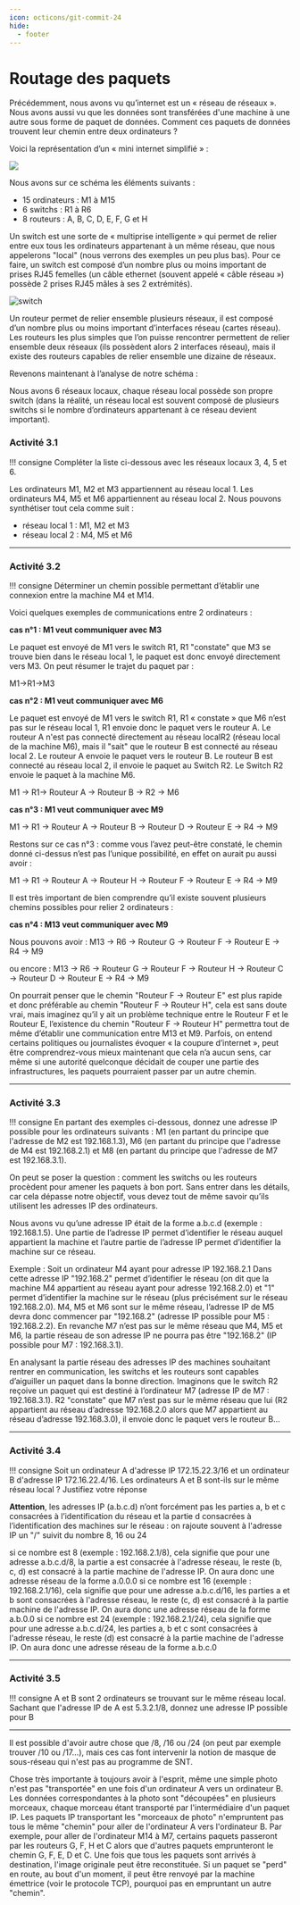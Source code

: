 ```yaml
---
icon: octicons/git-commit-24
hide:
  - footer
---
```


# Routage des paquets

Précédemment, nous avons vu qu’internet est un « réseau de réseaux ». Nous avons aussi vu que les données sont transférées d'une machine à une autre sous forme de paquet de données. Comment ces paquets de données trouvent leur chemin entre deux ordinateurs ?

Voici la représentation d’un « mini internet simplifié » :

![](/images/DiagRes.png)

Nous avons sur ce schéma les éléments suivants :

- 15 ordinateurs : M1 à M15
- 6 switchs : R1 à R6
- 8 routeurs : A, B, C, D, E, F, G et H

Un switch est une sorte de « multiprise intelligente » qui permet de relier entre eux tous les ordinateurs appartenant à un même réseau, que nous appelerons "local" (nous verrons des exemples un peu plus bas). Pour ce faire, un switch est composé d’un nombre plus ou moins important de prises RJ45 femelles (un câble ethernet (souvent appelé « câble réseau ») possède 2 prises RJ45 mâles à ses 2 extrémités).

![switch](/images//switch.png 'différents switchs')

Un routeur permet de relier ensemble plusieurs réseaux, il est composé d’un nombre plus ou moins important d’interfaces réseau (cartes réseau). Les routeurs les plus simples que l’on puisse rencontrer permettent de relier ensemble deux réseaux (ils possèdent alors 2 interfaces réseau), mais il existe des routeurs capables de relier ensemble une dizaine de réseaux.

Revenons maintenant à l’analyse de notre schéma :

Nous avons 6 réseaux locaux, chaque réseau local possède son propre switch (dans la réalité, un réseau local est souvent composé de plusieurs switchs si le nombre d’ordinateurs appartenant à ce réseau devient important).


### Activité 3.1
!!! consigne
    Compléter la liste ci-dessous avec les réseaux locaux 3, 4, 5 et 6.

Les ordinateurs M1, M2 et M3 appartiennent au réseau local 1. Les ordinateurs M4, M5 et M6 appartiennent au réseau local 2. Nous pouvons synthétiser tout cela comme suit :

- réseau local 1 : M1, M2 et M3
- réseau local 2 : M4, M5 et M6

---

### Activité 3.2
!!! consigne
    Déterminer un chemin possible permettant d’établir une connexion entre la machine M4 et M14.


Voici quelques exemples de communications entre 2 ordinateurs :

**cas n°1 : M1 veut communiquer avec M3**

Le paquet est envoyé de M1 vers le switch R1, R1 "constate" que M3 se trouve bien dans le réseau local 1, le paquet est donc envoyé directement vers M3. On peut résumer le trajet du paquet par :

M1→R1→M3

**cas n°2 : M1 veut communiquer avec M6**

Le paquet est envoyé de M1 vers le switch R1, R1 « constate » que M6 n’est pas sur le réseau local 1, R1 envoie donc le paquet vers le routeur A. Le routeur A n'est pas connecté directement au réseau localR2 (réseau local de la machine M6), mais il "sait" que le routeur B est connecté au réseau local 2. Le routeur A envoie le paquet vers le routeur B. Le routeur B est connecté au réseau local 2, il envoie le paquet au Switch R2. Le Switch R2 envoie le paquet à la machine M6.

M1 → R1→ Routeur A → Routeur B → R2 → M6

**cas n°3 : M1 veut communiquer avec M9**

M1 → R1 → Routeur A → Routeur B → Routeur D → Routeur E → R4 → M9

Restons sur ce cas n°3 : comme vous l’avez peut-être constaté, le chemin donné ci-dessus n’est pas l’unique possibilité, en effet on aurait pu aussi avoir :

M1 → R1 → Routeur A → Routeur H → Routeur F → Routeur E → R4 → M9

Il est très important de bien comprendre qu’il existe souvent plusieurs chemins possibles pour relier 2 ordinateurs :

**cas n°4 : M13 veut communiquer avec M9**

Nous pouvons avoir : M13 → R6 → Routeur G → Routeur F → Routeur E → R4 → M9

ou encore : M13 → R6 → Routeur G → Routeur F → Routeur H → Routeur C → Routeur D → Routeur E → R4 → M9

On pourrait penser que le chemin "Routeur F → Routeur E" est plus rapide et donc préférable au chemin "Routeur F → Routeur H", cela est sans doute vrai, mais imaginez qu’il y ait un problème technique entre le Routeur F et le Routeur E, l’existence du chemin "Routeur F → Routeur H" permettra tout de même d’établir une communication entre M13 et M9. Parfois, on entend certains politiques ou journalistes évoquer « la coupure d’internet », peut être comprendrez-vous mieux maintenant que cela n’a aucun sens, car même si une autorité quelconque décidait de couper une partie des infrastructures, les paquets pourraient passer par un autre chemin.

---
### Activité 3.3
!!! consigne
    En partant des exemples ci-dessous, donnez une adresse IP possible pour les ordinateurs suivants : M1 (en partant du principe que l'adresse de M2 est 192.168.1.3), M6 (en partant du principe que l'adresse de M4 est 192.168.2.1) et M8 (en partant du principe que l'adresse de M7 est 192.168.3.1).

On peut se poser la question : comment les switchs ou les routeurs procèdent pour amener les paquets à bon port. Sans entrer dans les détails, car cela dépasse notre objectif, vous devez tout de même savoir qu’ils utilisent les adresses IP des ordinateurs.

Nous avons vu qu’une adresse IP était de la forme a.b.c.d (exemple : 192.168.1.5). Une partie de l’adresse IP permet d’identifier le réseau auquel appartient la machine et l’autre partie de l’adresse IP permet d’identifier la machine sur ce réseau.

Exemple : Soit un ordinateur M4 ayant pour adresse IP 192.168.2.1 Dans cette adresse IP "192.168.2" permet d’identifier le réseau (on dit que la machine M4 appartient au réseau ayant pour adresse 192.168.2.0) et "1" permet d’identifier la machine sur le réseau (plus précisément sur le réseau 192.168.2.0). M4, M5 et M6 sont sur le même réseau, l’adresse IP de M5 devra donc commencer par "192.168.2" (adresse IP possible pour M5 : 192.168.2.2). En revanche M7 n’est pas sur le même réseau que M4, M5 et M6, la partie réseau de son adresse IP ne pourra pas être "192.168.2" (IP possible pour M7 : 192.168.3.1).

En analysant la partie réseau des adresses IP des machines souhaitant rentrer en communication, les switchs et les routeurs sont capables d’aiguiller un paquet dans la bonne direction. Imaginons que le switch R2 reçoive un paquet qui est destiné à l’ordinateur M7 (adresse IP de M7 : 192.168.3.1). R2 "constate" que M7 n’est pas sur le même réseau que lui (R2 appartient au réseau d’adresse 192.168.2.0 alors que M7 appartient au réseau d’adresse 192.168.3.0), il envoie donc le paquet vers le routeur B...

---
### Activité 3.4
!!! consigne
    Soit un ordinateur A d'adresse IP 172.15.22.3/16 et un ordinateur B d'adresse IP 172.16.22.4/16. Les ordinateurs A et B sont-ils sur le même réseau local ? Justifiez votre réponse


**Attention**, les adresses IP (a.b.c.d) n’ont forcément pas les parties a, b et c consacrées à l’identification du réseau et la partie d consacrées à l’identification des machines sur le réseau : on rajoute souvent à l'adresse IP un "/" suivit du nombre 8, 16 ou 24

si ce nombre est 8 (exemple : 192.168.2.1/8), cela signifie que pour une adresse a.b.c.d/8, la partie a est consacrée à l'adresse réseau, le reste (b, c, d) est consacré à la partie machine de l'adresse IP. On aura donc une adresse réseau de la forme a.0.0.0
si ce nombre est 16 (exemple : 192.168.2.1/16), cela signifie que pour une adresse a.b.c.d/16, les parties a et b sont consacrées à l'adresse réseau, le reste (c, d) est consacré à la partie machine de l'adresse IP. On aura donc une adresse réseau de la forme a.b.0.0
si ce nombre est 24 (exemple : 192.168.2.1/24), cela signifie que pour une adresse a.b.c.d/24, les parties a, b et c sont consacrées à l'adresse réseau, le reste (d) est consacré à la partie machine de l'adresse IP. On aura donc une adresse réseau de la forme a.b.c.0

---

### Activité 3.5
!!! consigne
    A et B sont 2 ordinateurs se trouvant sur le même réseau local. Sachant que l'adresse IP de A est 5.3.2.1/8, donnez une adresse IP possible pour B

---

Il est possible d'avoir autre chose que /8, /16 ou /24 (on peut par exemple trouver /10 ou /17...), mais ces cas font intervenir la notion de masque de sous-réseau qui n'est pas au programme de SNT.

Chose très importante à toujours avoir à l'esprit, même une simple photo n'est pas "transportée" en une fois d'un ordinateur A vers un ordinateur B. Les données correspondantes à la photo sont "découpées" en plusieurs morceaux, chaque morceau étant transporté par l'intermédiaire d'un paquet IP. Les paquets IP transportant les "morceaux de photo" n'empruntent pas tous le même "chemin" pour aller de l'ordinateur A vers l'ordinateur B. Par exemple, pour aller de l'ordinateur M14 à M7, certains paquets passeront par les routeurs G, F, H et C alors que d'autres paquets emprunteront le chemin G, F, E, D et C. Une fois que tous les paquets sont arrivés à destination, l'image originale peut être reconstituée. Si un paquet se "perd" en route, au bout d'un moment, il peut être renvoyé par la machine émettrice (voir le protocole TCP), pourquoi pas en empruntant un autre "chemin".
